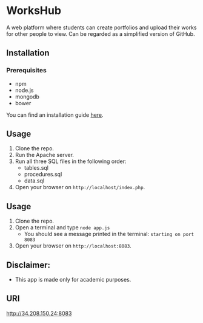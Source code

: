 # WorksHub
 A web platform where students can create portfolios and upload their works for other people to view. Can be regarded as a simplified version of GitHub.

## Installation
### Prerequisites
+ npm 
+ node.js 
+ mongodb 
+ bower

You can find an installation guide [here](https://github.com/abdelrahman-elkady/se-tutorial/blob/master/environment_setup.md). 

## Usage
1. Clone the repo. 
2. Run the Apache server.
3. Run all three SQL files in the following order:
   * tables.sql
   * procedures.sql
   * data.sql
4. Open your browser on ``` http://localhost/index.php ```. 

## Usage
1. Clone the repo. 
2. Open a terminal and type ``` node app.js ``` 
   * You should see a message printed in the terminal: ``` starting on port 8083 ```
3. Open your browser on ``` http://localhost:8083 ```. 



## Disclaimer:

+ This app is made only for academic purposes.

## URI
http://34.208.150.24:8083

